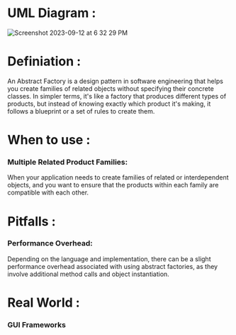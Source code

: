 

# UML Diagram :
![Screenshot 2023-09-12 at 6 32 29 PM](https://github.com/SiddharthMathurDeveloper/Backend-Engineering/assets/133037456/4e9f528b-66f6-472e-8335-2f6de70255bd)



# Definiation :
An Abstract Factory is a design pattern in software engineering that helps you create families of related objects without specifying their concrete classes. 
In simpler terms, it's like a factory that produces different types of products, but instead of knowing exactly which product it's making, it follows a blueprint or a set of rules to create them.









# When to use :

### Multiple Related Product Families:
When your application needs to create families of related or interdependent objects, and you want to ensure that the products within each family are compatible with each other.





# Pitfalls :


### Performance Overhead: 
Depending on the language and implementation, there can be a slight performance overhead associated with using abstract factories, as they involve additional method calls and object instantiation.



# Real World :

### GUI Frameworks




